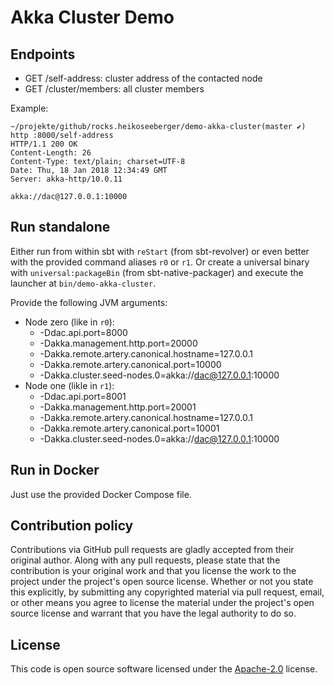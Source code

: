 # Akka Cluster Demo #

## Endpoints

- GET /self-address: cluster address of the contacted node
- GET /cluster/members: all cluster members

Example:

```
~/projekte/github/rocks.heikoseeberger/demo-akka-cluster(master ✔) http :8000/self-address
HTTP/1.1 200 OK
Content-Length: 26
Content-Type: text/plain; charset=UTF-8
Date: Thu, 18 Jan 2018 12:34:49 GMT
Server: akka-http/10.0.11

akka://dac@127.0.0.1:10000
```

## Run standalone

Either run from within sbt with `reStart` (from sbt-revolver) or even better with the provided
command aliases `r0` or `r1`. Or create a universal binary with `universal:packageBin`
(from sbt-native-packager) and execute the launcher at `bin/demo-akka-cluster`.

Provide the following JVM arguments:

- Node zero (like in `r0`):
  - -Ddac.api.port=8000
  - -Dakka.management.http.port=20000
  - -Dakka.remote.artery.canonical.hostname=127.0.0.1
  - -Dakka.remote.artery.canonical.port=10000
  - -Dakka.cluster.seed-nodes.0=akka://dac@127.0.0.1:10000 
- Node one (likle in `r1`):
  - -Ddac.api.port=8001
  - -Dakka.management.http.port=20001
  - -Dakka.remote.artery.canonical.hostname=127.0.0.1
  - -Dakka.remote.artery.canonical.port=10001
  - -Dakka.cluster.seed-nodes.0=akka://dac@127.0.0.1:10000
  
## Run in Docker

Just use the provided Docker Compose file.

## Contribution policy ##

Contributions via GitHub pull requests are gladly accepted from their original author. Along with
any pull requests, please state that the contribution is your original work and that you license
the work to the project under the project's open source license. Whether or not you state this
explicitly, by submitting any copyrighted material via pull request, email, or other means you
agree to license the material under the project's open source license and warrant that you have the
legal authority to do so.

## License ##

This code is open source software licensed under the
[Apache-2.0](http://www.apache.org/licenses/LICENSE-2.0) license.
